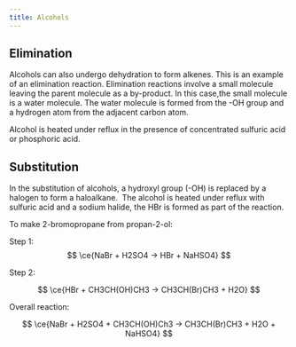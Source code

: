 ```yaml
---
title: Alcohols
---
```


## Elimination
Alcohols can also undergo dehydration to form alkenes. This is an example of an elimination reaction. Elimination reactions involve a small molecule leaving the parent molecule as a by-product. In this case,the small molecule is a water molecule. The water molecule is formed from the -OH group and a hydrogen atom from the adjacent carbon atom.

  

Alcohol is heated under reflux in the presence of concentrated sulfuric acid or phosphoric acid.

## Substitution
In the substitution of alcohols, a hydroxyl group (-OH) is replaced by a halogen to form a haloalkane.  The alcohol is heated under reflux with sulfuric acid and a sodium halide, the HBr is formed as part of the reaction.

To make 2-bromopropane from propan-2-ol:

Step 1:
$$
\ce{NaBr + H2SO4 -> HBr + NaHSO4}
$$

Step 2:

$$
\ce{HBr + CH3CH(OH)CH3 -> CH3CH(Br)CH3 + H2O}
$$

Overall reaction:

$$
\ce{NaBr + H2SO4 + CH3CH(OH)Ch3 -> CH3CH(Br)CH3 + H2O + NaHSO4}
$$
